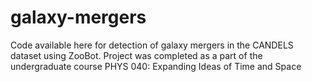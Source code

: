 # galaxy-mergers
Code available here for detection of galaxy mergers in the CANDELS dataset using ZooBot. Project was completed as a part of the undergraduate course PHYS 040: Expanding Ideas of Time and Space
